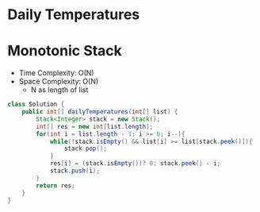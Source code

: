 # Daily Temperatures

# Monotonic Stack

- Time Complexity: O(N)
- Space Complexity: O(N)
  - N as length of list

```java
class Solution {
    public int[] dailyTemperatures(int[] list) {
        Stack<Integer> stack = new Stack();
        int[] res = new int[list.length];
        for(int i = list.length - 1; i >= 0; i--){
            while(!stack.isEmpty() && list[i] >= list[stack.peek()]){
                stack.pop();
            }
            res[i] = (stack.isEmpty())? 0: stack.peek() - i;
            stack.push(i);
        }
        return res;
    }
}
```
